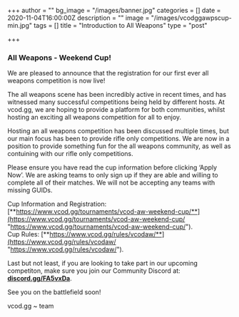 +++
author = ""
bg_image = "/images/banner.jpg"
categories = []
date = 2020-11-04T16:00:00Z
description = ""
image = "/images/vcodggawpscup-min.jpg"
tags = []
title = "Introduction to All Weapons"
type = "post"

+++
### **All Weapons - Weekend Cup!**

We are pleased to announce that the registration for our first ever all weapons competition is now live!

The all weapons scene has been incredibly active in recent times, and has witnessed many successful competitions being held by different hosts. At vcod.gg, we are hoping to provide a platform for both communities, whilst hosting an exciting all weapons competition for all to enjoy.

Hosting an all weapons competition has been discussed multiple times, but our main focus has been to provide rifle only competitions. We are now in a position to provide something fun for the all weapons community, as well as contuining with our rifle only competitions.

Please ensure you have read the cup information before clicking ‘Apply Now’. We are asking teams to only sign up if they are able and willing to complete all of their matches. We will not be accepting any teams with missing GUIDs.

Cup Information and Registration: [**https://www.vcod.gg/tournaments/vcod-aw-weekend-cup/**](https://www.vcod.gg/tournaments/vcod-aw-weekend-cup/ "https://www.vcod.gg/tournaments/vcod-aw-weekend-cup/").  
Cup Rules: [**https://www.vcod.gg/rules/vcodaw/**](https://www.vcod.gg/rules/vcodaw/ "https://www.vcod.gg/rules/vcodaw/").

Last but not least, if you are looking to take part in our upcoming competiton, make sure you join our Community Discord at: [**discord.gg/FA5vxDa**](https://discord.gg/FA5vxDa. "https://discord.gg/FA5vxDa.").

See you on the battlefield soon!

vcod.gg \~ team